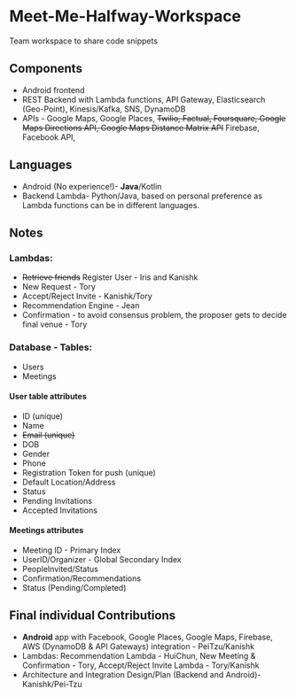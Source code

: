 # Meet-Me-Halfway-Workspace

Team workspace to share code snippets

## Components

* Android frontend
* REST Backend with Lambda functions, API Gateway, Elasticsearch (Geo-Point), Kinesis/Kafka, SNS, DynamoDB
* APIs - Google Maps, Google Places, ~~Twilio, Factual, Foursquare, Google Maps Directions API, Google Maps Distance Matrix API~~ Firebase, Facebook API, 

## Languages

* Android (No experience!)- **Java**/Kotlin 
* Backend Lambda- Python/Java, based on personal preference as Lambda functions can be in different languages.


## Notes

### Lambdas:

* ~~Retrieve friends~~ Register User - Iris and Kanishk
* New Request - Tory
* Accept/Reject Invite - Kanishk/Tory
* Recommendation Engine - Jean
* Confirmation - to avoid consensus problem, the proposer gets to decide final venue - Tory

### Database - Tables:

* Users
* Meetings

#### User table attributes

* ID (unique)
* Name
* ~~Email (unique)~~
* DOB
* Gender
* Phone
* Registration Token for push (unique)
* Default Location/Address
* Status
* Pending Invitations
* Accepted Invitations

#### Meetings attributes

* Meeting ID - Primary Index
* UserID/Organizer - Global Secondary Index
* PeopleInvited/Status
* Confirmation/Recommendations
* Status (Pending/Completed)

## Final individual Contributions
* **Android** app with Facebook, Google Places, Google Maps, Firebase, AWS (DynamoDB & API Gateways) integration - PeiTzu/Kanishk
* Lambdas: Recommendation Lambda - HuiChun, New Meeting & Confirmation - Tory, Accept/Reject Invite Lambda - Tory/Kanishk
* Architecture and Integration Design/Plan (Backend and Android)- Kanishk/Pei-Tzu
